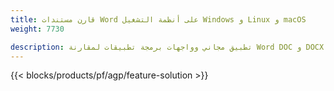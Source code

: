 ```yaml
---
title: قارن مستندات Word على أنظمة التشغيل Windows و Linux و macOS 
weight: 7730

description: تطبيق مجاني وواجهات برمجة تطبيقات لمقارنة Word DOC و DOCX و DOCM و DOTM و RTF و DOT و ODT
---
```


{{< blocks/products/pf/agp/feature-solution >}} 

